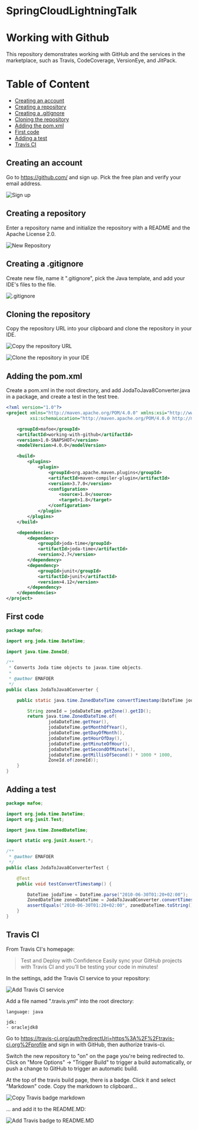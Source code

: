# SpringCloudLightningTalk
# Working with Github
This repository demonstrates working with GitHub and the services in the marketplace, such as Travis, CodeCoverage, VersionEye, and JitPack.

# Table of Content
* [Creating an account](#creating_account)
* [Creating a repository](#create_repo)
* [Creating a .gitignore](#gitignore)
* [Cloning the repository](#clone_repo)
* [Adding the pom.xml](#pom.xml)
* [First code](#first_code)
* [Adding a test](#add_test)
* [Travis CI](#travis)

## <a name="creating_account"></a>Creating an account
Go to https://github.com/ and sign up. Pick the free plan and verify your email address.

![Sign up](/images/creating_an_account.png)

## <a name="create_repo"></a>Creating a repository
Enter a repository name and initialize the repository with a README and the Apache License 2.0.

![New Repository](/images/create_repo.png)

## <a name="gitignore"></a>Creating a .gitignore
Create new file, name it ".gitignore", pick the Java template, and add your IDE's files to the file.

![.gitignore](/images/gitignore.png)

## <a name="clone_repo"></a>Cloning the repository
Copy the repository URL into your clipboard and clone the repository in your IDE.

![Copy the repository URL](/images/clone_copy_url.png)

![Clone the repository in your IDE](/images/clone_ide.png)

## <a name="pom.xml"></a>Adding the pom.xml
Create a pom.xml in the root directory, and add JodaToJava8Converter.java in a package, and create a test in the test tree.
```xml
<?xml version="1.0"?>
<project xmlns="http://maven.apache.org/POM/4.0.0" xmlns:xsi="http://www.w3.org/2001/XMLSchema-instance"
         xsi:schemaLocation="http://maven.apache.org/POM/4.0.0 http://maven.apache.org/xsd/maven-4.0.0.xsd">

    <groupId>mafoe</groupId>
    <artifactId>working-with-github</artifactId>
    <version>1.0-SNAPSHOT</version>
    <modelVersion>4.0.0</modelVersion>

    <build>
        <plugins>
            <plugin>
                <groupId>org.apache.maven.plugins</groupId>
                <artifactId>maven-compiler-plugin</artifactId>
                <version>3.7.0</version>
                <configuration>
                    <source>1.8</source>
                    <target>1.8</target>
                </configuration>
            </plugin>
        </plugins>
    </build>

    <dependencies>
        <dependency>
            <groupId>joda-time</groupId>
            <artifactId>joda-time</artifactId>
            <version>2.7</version>
        </dependency>
        <dependency>
            <groupId>junit</groupId>
            <artifactId>junit</artifactId>
            <version>4.12</version>
        </dependency>
    </dependencies>
</project>
```

## <a name="first_code"></a>First code

```java
package mafoe;

import org.joda.time.DateTime;

import java.time.ZoneId;

/**
 * Converts Joda time objects to javax.time objects.
 *
 * @author EMAFOER
 */
public class JodaToJava8Converter {

	public static java.time.ZonedDateTime convertTimestamp(DateTime jodaDateTime) {

		String zoneId = jodaDateTime.getZone().getID();
		return java.time.ZonedDateTime.of(
				jodaDateTime.getYear(),
				jodaDateTime.getMonthOfYear(),
				jodaDateTime.getDayOfMonth(),
				jodaDateTime.getHourOfDay(),
				jodaDateTime.getMinuteOfHour(),
				jodaDateTime.getSecondOfMinute(),
				jodaDateTime.getMillisOfSecond() * 1000 * 1000,
				ZoneId.of(zoneId));
	}
}
```

## <a name="add_test"></a>Adding a test

```java
package mafoe;

import org.joda.time.DateTime;
import org.junit.Test;

import java.time.ZonedDateTime;

import static org.junit.Assert.*;

/**
 * @author EMAFOER
 */
public class JodaToJava8ConverterTest {

	@Test
	public void testConvertTimestamp() {

		DateTime jodaTime = DateTime.parse("2010-06-30T01:20+02:00");
		ZonedDateTime zonedDateTime = JodaToJava8Converter.convertTimestamp(jodaTime);
		assertEquals("2010-06-30T01:20+02:00", zonedDateTime.toString());
	}
}
```

## <a name="travis"></a>Travis CI
From Travis CI's homepage: 
> Test and Deploy with Confidence
> Easily sync your GitHub projects with Travis CI and you’ll be testing your code in minutes!

In the settings, add the Travis CI service to your repository:

![Add Travis CI service](/images/add_travis.png)

Add a file named ".travis.yml" into the root directory:

```
language: java

jdk:
- oraclejdk8
```

Go to https://travis-ci.org/auth?redirectUri=https%3A%2F%2Ftravis-ci.org%2Fprofile and sign in with GitHub, then authorize travis-ci.

Switch the new repository to "on" on the page you're being redirected to. Click on "More Options" -> "Trigger Build" to trigger a build automatically, or push a change to GitHub to trigger an automatic build.

At the top of the travis build page, there is a badge. Click it and select "Markdown" code. Copy the markdown to clipboard...

![Copy Travis badge markdown](/images/travis_badge.png)

... and add it to the README.MD:

![Add Travis badge to README.MD](/images/add_travis_badge_to_readme.png)
